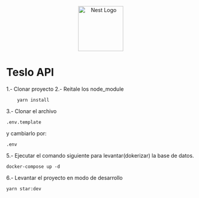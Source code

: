 <p align="center">
  <a href="http://nestjs.com/" target="blank"><img src="https://nestjs.com/img/logo-small.svg" width="120" alt="Nest Logo" /></a>
</p>

# Teslo API

1.- Clonar proyecto
2.- Reitale los node_module

```
    yarn install

```

3.- Clonar el archivo

```
.env.template

```

y cambiarlo por:

```
.env

```

5.- Ejecutar el comando siguiente para levantar(dokerizar) la base de datos.

```
docker-compose up -d

```

6.- Levantar el proyecto en modo de desarrollo

```
yarn star:dev

```
